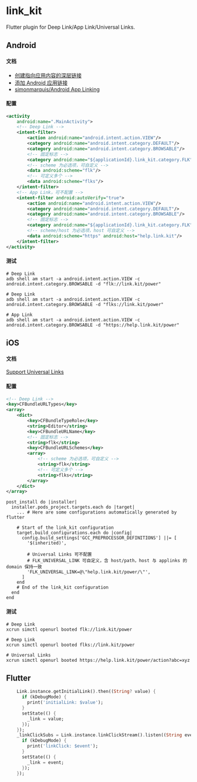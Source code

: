 # link_kit

Flutter plugin for Deep Link/App Link/Universal Links.

## Android

#### 文档

* [创建指向应用内容的深层链接](https://developer.android.com/training/app-links/deep-linking)
* [添加 Android 应用链接](https://developer.android.com/studio/write/app-link-indexing.html)
* [simonmarquis/Android App Linking](https://simonmarquis.github.io/Android-App-Linking/)

#### 配置

```xml
<activity
    android:name=".MainActivity">
    <!-- Deep Link -->
    <intent-filter>
        <action android:name="android.intent.action.VIEW"/>
        <category android:name="android.intent.category.DEFAULT"/>
        <category android:name="android.intent.category.BROWSABLE"/>
        <!-- 固定标志 -->
        <category android:name="${applicationId}.link_kit.category.FLK"/>
        <!-- scheme 为必选项，可自定义 -->
        <data android:scheme="flk"/>
        <!-- 可定义多个 -->
        <data android:scheme="flks"/>
    </intent-filter>
    <!-- App Link，可不配置 -->
    <intent-filter android:autoVerify="true">
        <action android:name="android.intent.action.VIEW"/>
        <category android:name="android.intent.category.DEFAULT"/>
        <category android:name="android.intent.category.BROWSABLE"/>
        <!-- 固定标志 -->
        <category android:name="${applicationId}.link_kit.category.FLK"/>
        <!-- scheme/host 为必选项，host 可自定义 -->
        <data android:scheme="https" android:host="help.link.kit"/>
    </intent-filter>
</activity>
```

#### 测试

```shell
# Deep Link
adb shell am start -a android.intent.action.VIEW -c android.intent.category.BROWSABLE -d "flk://link.kit/power"
```

```shell
# Deep Link
adb shell am start -a android.intent.action.VIEW -c android.intent.category.BROWSABLE -d "flks://link.kit/power"
```

```shell
# App Link
adb shell am start -a android.intent.action.VIEW -c android.intent.category.BROWSABLE -d "https://help.link.kit/power"
```

## iOS

#### 文档

[Support Universal Links](https://developer.apple.com/library/archive/documentation/General/Conceptual/AppSearch/UniversalLinks.html)

#### 配置

```xml
<!-- Deep Link -->
<key>CFBundleURLTypes</key>
<array>
    <dict>
        <key>CFBundleTypeRole</key>
        <string>Editor</string>
        <key>CFBundleURLName</key>
        <!-- 固定标志 -->
        <string>flk</string>
        <key>CFBundleURLSchemes</key>
        <array>
            <!-- scheme 为必选项，可自定义 -->
            <string>flk</string>
            <!-- 可定义多个 -->
            <string>flks</string>
        </array>
    </dict>
</array>
```

```
post_install do |installer|
  installer.pods_project.targets.each do |target|
    ... # Here are some configurations automatically generated by flutter

    # Start of the link_kit configuration
    target.build_configurations.each do |config|
      config.build_settings['GCC_PREPROCESSOR_DEFINITIONS'] ||= [
        '$(inherited)',

        # Universal Links 可不配置
        # FLK_UNIVERSAL_LINK 可自定义，含 host/path，host 与 applinks 的 domain 保持一致
        'FLK_UNIVERSAL_LINK=@\"help.link.kit/power/\"',
      ]
    end 
    # End of the link_kit configuration
  end
end
```

#### 测试

```shell
# Deep Link
xcrun simctl openurl booted flk://link.kit/power
```

```shell
# Deep Link
xcrun simctl openurl booted flks://link.kit/power
```

```shell
# Universal Links
xcrun simctl openurl booted https://help.link.kit/power/action?abc=xyz
```

## Flutter

```dart
    Link.instance.getInitialLink().then((String? value) {
      if (kDebugMode) {
        print('initialLink: $value');
      }
      setState(() {
        _link = value;
      });
    });
    _linkClickSubs = Link.instance.linkClickStream().listen((String event) {
      if (kDebugMode) {
        print('linkClick: $event');
      }
      setState(() {
        _link = event;
      });
    });
```
